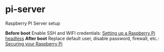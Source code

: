 # pi-server
Raspberry PI Server setup

**Before boot**
Enable SSH and WIFI credentials: [Setting up a Raspberry Pi headless](https://www.raspberrypi.org/documentation/configuration/wireless/headless.md)
**After boot**
Replace default user, disable password, firewall, etc.: [Securing your Raspberry Pi](https://www.raspberrypi.org/documentation/configuration/security.md)